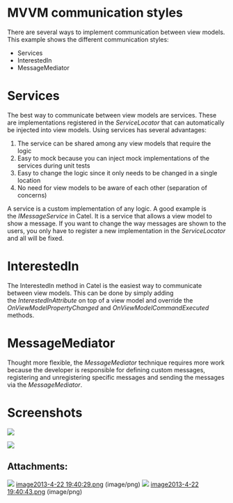 # MVVM communication styles

There are several ways to implement communication between view models. This example shows the different communication styles:

-   Services
-   InterestedIn
-   MessageMediator

# Services

The best way to communicate between view models are services. These are implementations registered in the *ServiceLocator* that can automatically be injected into view models. Using services has several advantages:

1.  The service can be shared among any view models that require the logic 
2.  Easy to mock because you can inject mock implementations of the services during unit tests
3.  Easy to change the logic since it only needs to be changed in a single location
4.  No need for view models to be aware of each other (separation of concerns)

A service is a custom implementation of any logic. A good example is the *IMessageService* in Catel. It is a service that allows a view model to show a message. If you want to change the way messages are shown to the users, you only have to register a new implementation in the *ServiceLocator* and all will be fixed.

# InterestedIn

The InterestedIn method in Catel is the easiest way to communicate between view models. This can be done by simply adding the *InterestedInAttribute* on top of a view model and override the *OnViewModelPropertyChanged* and *OnViewModelCommandExecuted* methods. 

# MessageMediator

Thought more flexible, the *MessageMediator* technique requires more work because the developer is responsible for defining custom messages, registering and unregistering specific messages and sending the messages via the *MessageMediator*.

# Screenshots

![](attachments/4456450/4554753.png)

![](attachments/4456450/4554754.png)

## Attachments:

![](images/icons/bullet_blue.gif) [image2013-4-22 19:40:29.png](attachments/4456450/4554753.png) (image/png)
 ![](images/icons/bullet_blue.gif) [image2013-4-22 19:40:43.png](attachments/4456450/4554754.png) (image/png)

